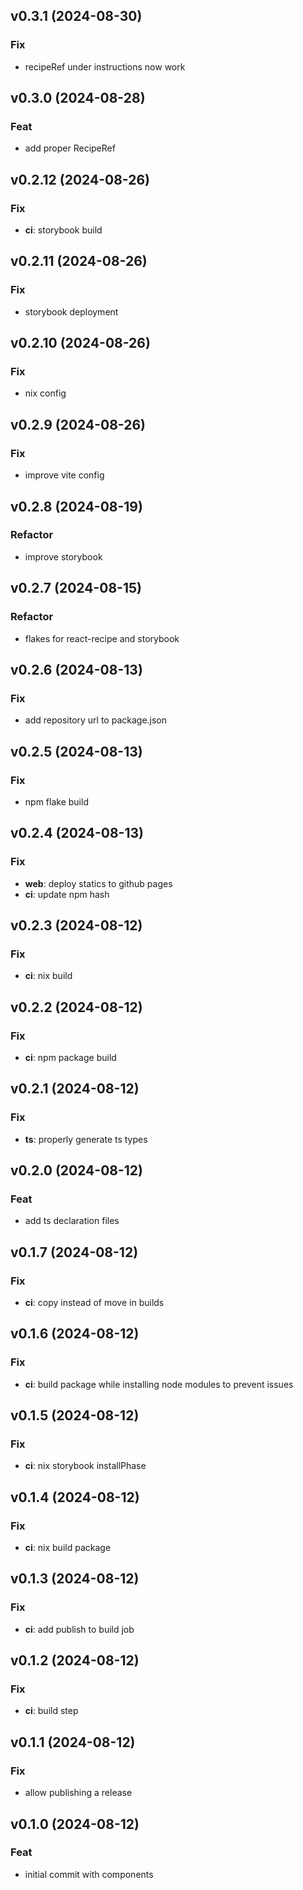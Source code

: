 ## v0.3.1 (2024-08-30)

### Fix

- recipeRef under instructions now work

## v0.3.0 (2024-08-28)

### Feat

- add proper RecipeRef

## v0.2.12 (2024-08-26)

### Fix

- **ci**: storybook build

## v0.2.11 (2024-08-26)

### Fix

- storybook deployment

## v0.2.10 (2024-08-26)

### Fix

- nix config

## v0.2.9 (2024-08-26)

### Fix

- improve vite config

## v0.2.8 (2024-08-19)

### Refactor

- improve storybook

## v0.2.7 (2024-08-15)

### Refactor

- flakes for react-recipe and storybook

## v0.2.6 (2024-08-13)

### Fix

- add repository url to package.json

## v0.2.5 (2024-08-13)

### Fix

- npm flake build

## v0.2.4 (2024-08-13)

### Fix

- **web**: deploy statics to github pages
- **ci**: update npm hash

## v0.2.3 (2024-08-12)

### Fix

- **ci**: nix build

## v0.2.2 (2024-08-12)

### Fix

- **ci**: npm package build

## v0.2.1 (2024-08-12)

### Fix

- **ts**: properly generate ts types

## v0.2.0 (2024-08-12)

### Feat

- add ts declaration files

## v0.1.7 (2024-08-12)

### Fix

- **ci**: copy instead of move in builds

## v0.1.6 (2024-08-12)

### Fix

- **ci**: build package while installing node modules to prevent issues

## v0.1.5 (2024-08-12)

### Fix

- **ci**: nix storybook installPhase

## v0.1.4 (2024-08-12)

### Fix

- **ci**: nix build package

## v0.1.3 (2024-08-12)

### Fix

- **ci**: add publish to build job

## v0.1.2 (2024-08-12)

### Fix

- **ci**: build step

## v0.1.1 (2024-08-12)

### Fix

- allow publishing a release

## v0.1.0 (2024-08-12)

### Feat

- initial commit with components

